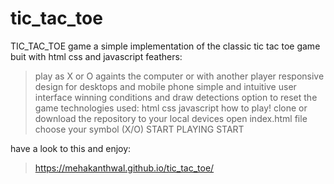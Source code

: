 
# tic_tac_toe
TIC_TAC_TOE game 
a simple implementation of the classic tic tac toe game buit with html css and javascript
feathers:
>play as X or O againts the computer or with another player
>responsive design for desktops and mobile phone
>simple and intuitive user interface
>winning conditions and draw detections
>option to reset the game
technologies used:
>html
>css
>javascript
how to play!
> clone or download the repository to your local devices
>open index.html file
>choose your symbol (X/O)
>START PLAYING 
>START


have a look to this and enjoy:
>https://mehakanthwal.github.io/tic_tac_toe/

